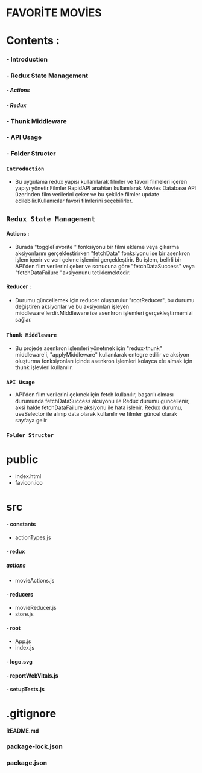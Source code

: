 # FAVORİTE MOVİES

# Contents :

### - Introduction

### - Redux State Management

##### - Actions

##### - Redux

### - Thunk Middleware

### - API Usage

### - Folder Structer


### `Introduction`

- Bu uygulama redux yapısı kullanılarak filmler ve favori filmeleri içeren yapıyı yönetir.Filmler RapidAPI anahtarı kullanılarak Movies Database API üzerinden film verilerini çeker ve bu şekilde filmler update edilebilir.Kullanıcılar favori filmlerini seçebilirler.

## `Redux State Management`

#### Actions :

- Burada "toggleFavorite " fonksiyonu bir filmi ekleme veya çıkarma aksiyonlarını gerçekleştirirken "fetchData" fonksiyonu ise bir asenkron işlem içerir ve veri çekme işlemini gerçekleştirir. Bu işlem, belirli bir API'den film verilerini çeker ve sonucuna göre "fetchDataSuccess" veya "fetchDataFailure "aksiyonunu tetiklemektedir.

#### Reducer :

- Durumu güncellemek için reducer oluşturulur "rootReducer", bu durumu değiştiren aksiyonlar ve bu aksiyonları işleyen middleware'lerdir.Middleware ise asenkron işlemleri gerçekleştirmemizi sağlar.

### `Thunk Middleware` 

- Bu projede asenkron işlemleri yönetmek için "redux-thunk" middleware'i, "applyMiddleware" kullanılarak entegre edilir ve aksiyon oluşturma fonksiyonları içinde asenkron işlemleri kolayca ele almak için thunk işlevleri kullanılır.

### `API Usage`

- API'den film verilerini çekmek için fetch kullanılır, başarılı olması durumunda fetchDataSuccess aksiyonu ile Redux durumu güncellenir, aksi halde fetchDataFailure aksiyonu ile hata işlenir. Redux durumu, useSelector ile alınıp data olarak kullanılır ve filmler güncel olarak sayfaya gelir

### `Folder Structer`

# public

- index.html
- favicon.ico

# src

#### - constants

- actionTypes.js

#### - redux

##### actions

- movieActions.js

#### - reducers

- movieReducer.js
- store.js

#### - root

- App.js
- index.js

#### - logo.svg

#### - reportWebVitals.js

#### - setupTests.js

# .gitignore

#### README.md

### package-lock.json

### package.json
